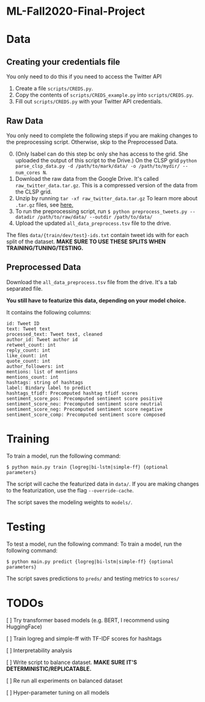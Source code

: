 # ML-Fall2020-Final-Project

# Data

## Creating your credentials file

You only need to do this if you need to access the Twitter API
1. Create a file `scripts/CREDS.py`. 
2. Copy the contents of `scripts/CREDS_example.py` into `scripts/CREDS.py`.
3. Fill out `scripts/CREDS.py` with your Twitter API credentials. 

## Raw Data

You only need to complete the following steps if you are making changes to the preprocessing script. Otherwise, skip to the Preprocessed Data.

0. (Only Isabel can do this step bc only she has access to the grid. She uploaded the output of this script to the Drive.) On the CLSP grid `python parse_clsp_data.py -d /path/to/mark/data/ -o /path/to/mydir/ --num_cores N`. 
1. Download the raw data from the Google Drive. It's called `raw_twitter_data.tar.gz`. This is a compressed version of the data from the CLSP grid.
2. Unzip by running `tar -xf raw_twitter_data.tar.gz` To learn more about `.tar.gz` files, see [here.](https://linuxize.com/post/how-to-extract-unzip-tar-gz-file/)
3. To run the preprocessing script, run
 `$ python preprocess_tweets.py --datadir /path/to/raw/data/ --outdir /path/to/data/`
 4. Upload the updated `all_data_preprocess.tsv` file to the drive.

The files `data/{train/dev/test}-ids.txt` contain tweet ids with for each split of the dataset. **MAKE SURE TO USE THESE SPLITS WHEN TRAINING/TUNING/TESTING.** 

## Preprocessed Data

Download the `all_data_preprocess.tsv` file from the drive. It's a tab separated file. 

**You still have to featurize this data, depending on your model choice.**

It contains the following columns:
```
id: Tweet ID
text: Tweet text
processed_text: Tweet text, cleaned
author_id: Tweet author id
retweet_count: int
reply_count: int
like_count: int
quote_count: int
author_followers: int
mentions: list of mentions
mentions_count: int
hashtags: string of hashtags
label: Bindary label to predict
hashtags_tfidf: Precomputed hashtag tfidf scores
sentiment_score_pos: Precomputed sentiment score positive
sentiment_score_neu: Precomputed sentiment score neutrial
sentiment_score_neg: Precomputed sentiment score negative
sentiment_score_comp: Precomputed sentiment score composed
```

# Training
To train a model, run the following command:
```
$ python main.py train {logreg|bi-lstm|simple-ff} {optional parameters}
```
The script will cache the featurized data in `data/`. If you are making changes to the featurization, use the flag `--override-cache`.

The script saves the modeling weights to `models/`.

# Testing

To test a model, run the following command:
To train a model, run the following command:
```
$ python main.py predict {logreg|bi-lstm|simple-ff} {optional parameters}
```

The script saves predictions to `preds/` and testing metrics to `scores/`


# TODOs 
[ ] Try transformer based models (e.g. BERT, I recommend using HuggingFace)

[ ] Train logreg and simple-ff with TF-IDF scores for hashtags

[ ] Interpretability analysis

[ ] Write script to balance dataset. **MAKE SURE IT'S DETERMINISTIC/REPLICATABLE.**

[ ] Re run all experiments on balanced dataset

[ ] Hyper-parameter tuning on all models